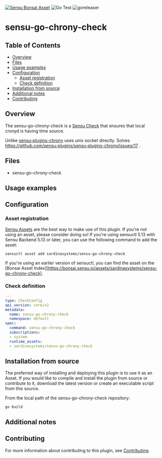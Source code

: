 [![Sensu Bonsai Asset](https://img.shields.io/badge/Bonsai-Download%20Me-brightgreen.svg?colorB=89C967&logo=sensu)](https://bonsai.sensu.io/assets/sardinasystems/sensu-go-chrony-check)
![Go Test](https://github.com/sardinasystems/sensu-go-chrony-check/workflows/Go%20Test/badge.svg)
![goreleaser](https://github.com/sardinasystems/sensu-go-chrony-check/workflows/goreleaser/badge.svg)

# sensu-go-chrony-check

## Table of Contents
- [Overview](#overview)
- [Files](#files)
- [Usage examples](#usage-examples)
- [Configuration](#configuration)
  - [Asset registration](#asset-registration)
  - [Check definition](#check-definition)
- [Installation from source](#installation-from-source)
- [Additional notes](#additional-notes)
- [Contributing](#contributing)

## Overview

The sensu-go-chrony-check is a [Sensu Check][6] that ensures that local cronyd is having time source.

Unlike [sensu-plugins-chrony][11] uses unix socket directly. Solves https://github.com/sensu-plugins/sensu-plugins-chrony/issues/17 .


## Files

- sensu-go-chrony-check

## Usage examples

## Configuration

### Asset registration

[Sensu Assets][10] are the best way to make use of this plugin. If you're not using an asset, please
consider doing so! If you're using sensuctl 5.13 with Sensu Backend 5.13 or later, you can use the
following command to add the asset:

```
sensuctl asset add sardinasystems/sensu-go-chrony-check
```

If you're using an earlier version of sensuctl, you can find the asset on the [Bonsai Asset Index][https://bonsai.sensu.io/assets/sardinasystems/sensu-go-chrony-check].

### Check definition

```yml
---
type: CheckConfig
api_version: core/v2
metadata:
  name: sensu-go-chrony-check
  namespace: default
spec:
  command: sensu-go-chrony-check
  subscriptions:
  - system
  runtime_assets:
  - sardinasystems/sensu-go-chrony-check
```

## Installation from source

The preferred way of installing and deploying this plugin is to use it as an Asset. If you would
like to compile and install the plugin from source or contribute to it, download the latest version
or create an executable script from this source.

From the local path of the sensu-go-chrony-check repository:

```
go build
```

## Additional notes

## Contributing

For more information about contributing to this plugin, see [Contributing][1].

[1]: https://github.com/sensu/sensu-go/blob/master/CONTRIBUTING.md
[2]: https://github.com/sensu/sensu-plugin-sdk
[3]: https://github.com/sensu-plugins/community/blob/master/PLUGIN_STYLEGUIDE.md
[4]: https://github.com/sensu/check-plugin-template/blob/master/.github/workflows/release.yml
[5]: https://github.com/sensu/check-plugin-template/actions
[6]: https://docs.sensu.io/sensu-go/latest/reference/checks/
[7]: https://github.com/sensu/check-plugin-template/blob/master/main.go
[8]: https://bonsai.sensu.io/
[9]: https://github.com/sensu/sensu-plugin-tool
[10]: https://docs.sensu.io/sensu-go/latest/reference/assets/
[11]: https://github.com/sensu-plugins/sensu-plugins-chrony
